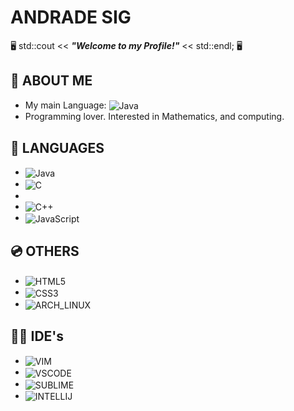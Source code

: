 # ANDRADE SIG
 🖥️ std::cout << ***"Welcome to my Profile!"*** << std::endl;  🖥️
####
## 👋 ABOUT ME

- My main Language: <img alt="Java" src="https://img.shields.io/badge/java-%23ED8B00.svg?style=for-the-badge&logo=java&logoColor=white" align="center"/>
- Programming lover. Interested in Mathematics, and computing.

## 📀 LANGUAGES

- <img alt="Java" src="https://img.shields.io/badge/java-%23ED8B00.svg?style=for-the-badge&logo=java&logoColor=white" align="center"/>

- <img alt="C" src="https://img.shields.io/badge/C-00599C?style=for-the-badge&logo=c&logoColor=white" align="center"/> 
- 
- <img alt="C++" src="https://img.shields.io/badge/c++-%2300599C.svg?style=for-the-badge&logo=c%2B%2B&logoColor=white" align="center"/>

- <img alt="JavaScript" src="https://img.shields.io/badge/javascript-%23323330.svg?style=for-the-badge&logo=javascript&logoColor=%23F7DF1E" align="center"/>

## 💿 OTHERS

- <img alt="HTML5" src="https://img.shields.io/badge/html5-%23E34F26.svg?style=for-the-badge&logo=html5&logoColor=white" align="center"/>

- <img alt="CSS3" src="https://img.shields.io/badge/css3-%231572B6.svg?style=for-the-badge&logo=css3&logoColor=white" align="center"/>

- <img alt="ARCH_LINUX" src="https://img.shields.io/badge/Arch_Linux-1793D1?style=for-the-badge&logo=arch-linux&logoColor=white" align="center"/>

## 👨‍💻 IDE's

- <img alt="VIM" src="https://img.shields.io/badge/VIM-%2311AB00.svg?&style=for-the-badge&logo=vim&logoColor=white" align="center"/>

- <img alt="VSCODE" src="https://img.shields.io/badge/Visual_Studio_Code-0078D4?style=for-the-badge&logo=visual%20studio%20code&logoColor=white" align="center"/>

- <img alt="SUBLIME" src="https://img.shields.io/badge/sublime_text-%23575757.svg?&style=for-the-badge&logo=sublime-text&logoColor=important" align="center"/>

- <img alt="INTELLIJ" src="https://img.shields.io/badge/IntelliJIDEA-000000.svg?style=for-the-badge&logo=intellij-idea&logoColor=white" align="center"/>
